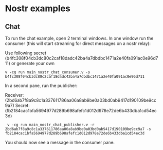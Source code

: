 # Nostr examples

## Chat

To run the chat example, open 2 terminal windows. In one window run the consumer (this will start streaming for direct messages on a nostr relay):

Use following secret (b4fc308f04cb3dc80c2caf18dadc42ba4a7dbdbc1471a2e40fa091ac0e96d711) or generate your own

```
v -cg run main_nostr_chat_consumer.v -s b4fc308f04cb3dc80c2caf18dadc42ba4a7dbdbc1471a2e40fa091ac0e96d711
```

In a second pane, run the publisher:

Receiver: (2bd6ab7f8a9c8c1a337611786aa06a8ab9be0a03bd0ab9417d190109be9cc9a7)
Secret: (fb2184cac1bfa5694977d289b698afefc1d012d978e72de6b433dba1cd54ec3d)

```
 v -cg run main_nostr_chat_publisher.v -r 2bd6ab7f8a9c8c1a337611786aa06a8ab9be0a03bd0ab9417d190109be9cc9a7 -s fb2184cac1bfa5694977d289b698afefc1d012d978e72de6b433dba1cd54ec3d
```

You should now see a message in the consumer pane.